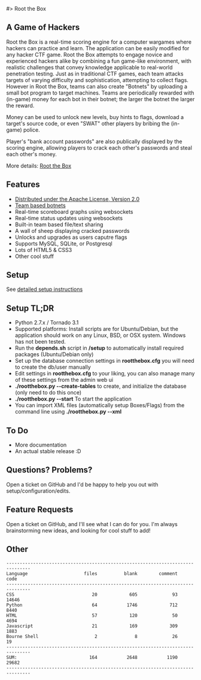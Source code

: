 #> Root the Box

A Game of Hackers
-------------------
Root the Box is a real-time scoring engine for a computer wargames where hackers can practice and learn. 
The application can be easily modified for any hacker CTF game. Root the Box attempts to engage novice and experienced 
hackers alike by combining a fun game-like environment, with realistic challenges that convey knowledge applicable 
to real-world penetration testing. Just as in traditional CTF games, each team attacks targets of varying difficulty 
and sophistication, attempting to collect flags. However in Root the Box, teams can also create "Botnets" by uploading
a small bot program to target machines. Teams are periodically rewarded with (in-game) money for each bot in their botnet; 
the larger the botnet the larger the reward.

Money can be used to unlock new levels, buy hints to flags, download a target's source code, or even "SWAT" other players by bribing the (in-game) police.

Player's "bank account passwords" are also publically displayed by the scoring engine, allowing players to crack each other's passwords and steal each other's money.

More details: [Root the Box](http://rootthebox.com/)

Features
-------------------
* [Distributed under the Apache License, Version 2.0](http://www.apache.org/licenses/LICENSE-2.0)
* [Team based botnets](https://github.com/moloch--/RootTheBox/wiki/Features)
* Real-time scoreboard graphs using websockets
* Real-time status updates using websockets
* Built-in team based file/text sharing
* A wall of sheep displaying cracked passwords
* Unlocks and upgrades as users caputre flags
* Supports MySQL, SQLite, or Postgresql
* Lots of HTML5 & CSS3
* Other cool stuff

Setup
-------------------
See [detailed setup instructions](https://github.com/moloch--/RootTheBox/wiki/Installation)

Setup TL;DR
-------------------
* Python 2.7.x / Tornado 3.1
* Supported platforms: Install scripts are for Ubuntu/Debian, but the application should work on any Linux, BSD, or OSX system.  Windows has not been tested.
* Run the __depends.sh__ script in __/setup__ to automatically install required packages (Ubuntu/Debian only)
* Set up the database connection settings in __rootthebox.cfg__ you will need to create the db/user manually
* Edit settings in __rootthebox.cfg__ to your liking, you can also manage many of these settings from the admin web ui
* __./rootthebox.py --create-tables__ to create, and initialize the database (only need to do this once)
* __./rootthebox.py --start__ To start the application
* You can import XML files (automatically setup Boxes/Flags) from the command line using __./rootthebox.py --xml <file>__ 

To Do
---------------------
* More documentation
* An actual stable release :D

Questions? Problems?
-------------------------------
Open a ticket on GitHub and I'd be happy to help you out with setup/configuration/edits.

Feature Requests
----------------------
Open a ticket on GitHub, and I'll see what I can do for you.  I'm always brainstorming new ideas, and looking for cool stuff to add!


Other
----------------

```
-------------------------------------------------------------------------------
Language                     files          blank        comment           code
-------------------------------------------------------------------------------
CSS                             20            605             93          14646
Python                          64           1746            712           8440
HTML                            57            120             50           4694
Javascript                      21            169            309           1883
Bourne Shell                     2              8             26             19
-------------------------------------------------------------------------------
SUM:                           164           2648           1190          29682
-------------------------------------------------------------------------------
```
